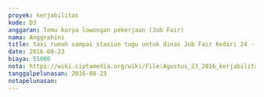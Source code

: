 ```yaml
---
proyek: kerjabilitas
kode: D3
anggaran: Temu karya lowongan pekerjaan (Job Fair)
nama: Anggrahini
title: taxi rumah sampai stasiun tugu untuk dinas Job Fair Kediri 24 - 25 Agustus 2016
date: 2016-08-23
biaya: 55000
nota: https://wiki.ciptamedia.org/wiki/File:Agustus_23_2016_kerjabilitas_D3_taxi_rumah_stasiun_tugu_inok.jpg
tanggalpelunasan: 2016-08-23
notapelunasan:
---
```

